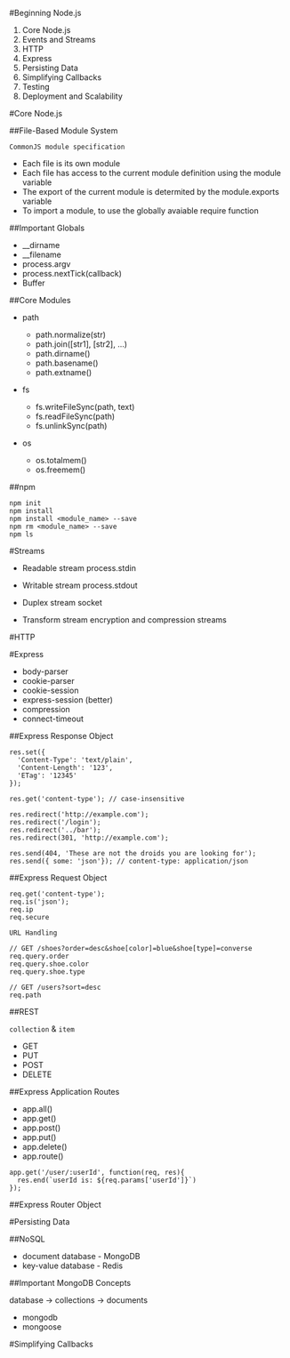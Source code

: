#Beginning Node.js

  1. Core Node.js
  2. Events and Streams	
  3. HTTP
  4. Express
  5. Persisting Data
  6. Simplifying Callbacks
  7. Testing
  8. Deployment and Scalability

#Core Node.js

##File-Based Module System

  `CommonJS module specification`

  * Each file is its own module
  * Each file has access to the current module definition using the module variable
  * The export of the current module is determited by the module.exports variable
  * To import a module, to use the globally avaiable require function

##Important Globals

  * __dirname 
  * __filename
  * process.argv
  * process.nextTick(callback)
  * Buffer

##Core Modules

  * path
    - path.normalize(str)
    - path.join([str1], [str2], ...)
    - path.dirname()
    - path.basename()
    - path.extname()

  * fs
    - fs.writeFileSync(path, text)
    - fs.readFileSync(path)
    - fs.unlinkSync(path)

  * os
    - os.totalmem()
    - os.freemem()

##npm
  
  ```
  npm init
  npm install
  npm install <module_name> --save
  npm rm <module_name> --save
  npm ls
  ```

#Streams

  * Readable stream
    process.stdin

  * Writable stream
    process.stdout

  * Duplex stream
    socket

  * Transform stream
    encryption and compression streams

#HTTP

#Express

  * body-parser
  * cookie-parser
  * cookie-session
  * express-session (better)
  * compression
  * connect-timeout

##Express Response Object

```
res.set({
  'Content-Type': 'text/plain',
  'Content-Length': '123',
  'ETag': '12345'
});
```

```
res.get('content-type'); // case-insensitive
```

```
res.redirect('http://example.com');
res.redirect('/login');
res.redirect('../bar');
res.redirect(301, 'http://example.com');
```

```
res.send(404, 'These are not the droids you are looking for');
res.send({ some: 'json'}); // content-type: application/json
```

##Express Request Object

```
req.get('content-type');
req.is('json');
req.ip
req.secure
```

`URL Handling`

```
// GET /shoes?order=desc&shoe[color]=blue&shoe[type]=converse
req.query.order
req.query.shoe.color
req.query.shoe.type
```

```
// GET /users?sort=desc
req.path
```
##REST

`collection` & `item`
* GET
* PUT
* POST
* DELETE

##Express Application Routes

* app.all()
* app.get()
* app.post()
* app.put()
* app.delete()
* app.route()

```
app.get('/user/:userId', function(req, res){
  res.end(`userId is: ${req.params['userId']}`)
});
```

##Express Router Object

#Persisting Data

##NoSQL

  * document database - MongoDB
  * key-value database - Redis

##Important MongoDB Concepts

database -> collections -> documents

* mongodb
* mongoose

#Simplifying Callbacks




